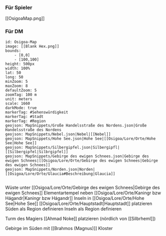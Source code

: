 
### Für Spieler
[[OsigoaMap.png]]

### Für DM
```leaflet
id: Osigoa-Map
image: [[Blank Hex.png]]
bounds: 
	- [0,0]
	- [100,100]
height: 500px
width: 100%
lat: 50
long: 50
minZoom: 5
maxZoom: 8
defaultZoom: 5
zoomTag: 100 m
unit: meters
scale: 1660
darkMode: true
markerTag: #Sehenswürdigkeit
markerTag: #Stadt
markerTag: #Region
geojson: MapSnippets/Große Handelsstraße des Nordens.json|Große Handelsstraße des Nordens
geojson: MapSnippets/Nebel.json|Nebel|[[Nebel]]
geojson: MapSnippets/Hohe See.json|Hohe See|[[Osigoa/Lore/Orte/Hohe See|Hohe See]]
geojson: MapSnippets/Silbergipfel.json|Silbergipfl|[[Silbergipfel|Silbrgipfel]]
geojson: MapSnippets/Gebirge des ewigen Schnees.json|Gebirge des ewigen Schnees|[[Osigoa/Lore/Orte/Gebirge des ewigen Schnees|Gebirge des ewigen Schnees]]
geojson: MapSnippets/Norden.json|Norden|[[Osigoa/Lore/Orte/Glaucia#Beschreibung|Glaucia]]


```

Wüste unter [[Osigoa/Lore/Orte/Gebirge des ewigen Schnees|Gebirge des ewigen Schnees]]
Elementartempel neben [[Osigoa/Lore/Orte/Kaningr bzw Hágandr|Kaningr bzw Hágandr]]
Inseln in [[Osigoa/Lore/Orte/Hohe See|Hohe See]] 
[[Osigoa/Lore/Orte/Hauptstadt|Hauptstadt]] platzieren
Süden als Region definieren
Inseln als Region definieren

Turm des Magiers [[Ahmad Noke]] platzieren (nördlich von [[Silbrheml]])

Gebirge im Süden mit [[Brahmos (Magnus)]] Kloster


